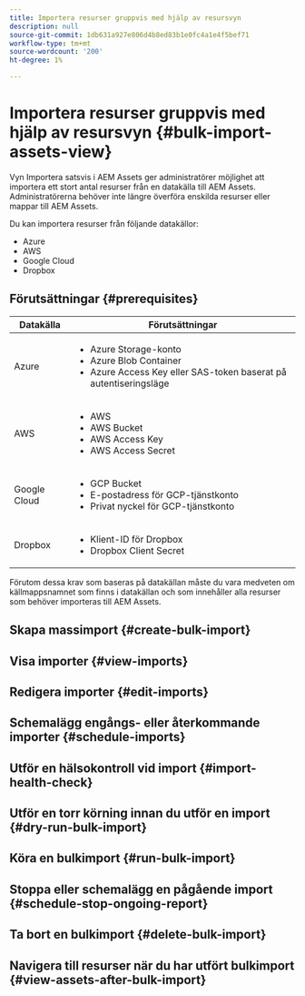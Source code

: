 ```yaml
---
title: Importera resurser gruppvis med hjälp av resursvyn
description: null
source-git-commit: 1db631a927e806d4b8ed83b1e0fc4a1e4f5bef71
workflow-type: tm+mt
source-wordcount: '200'
ht-degree: 1%

---
```


# Importera resurser gruppvis med hjälp av resursvyn  {#bulk-import-assets-view}

Vyn Importera satsvis i AEM Assets ger administratörer möjlighet att importera ett stort antal resurser från en datakälla till AEM Assets. Administratörerna behöver inte längre överföra enskilda resurser eller mappar till AEM Assets.

Du kan importera resurser från följande datakällor:

* Azure
* AWS
* Google Cloud
* Dropbox

## Förutsättningar {#prerequisites}

| Datakälla | Förutsättningar |
|-----|------|
| Azure | <ul> <li>Azure Storage-konto </li> <li> Azure Blob Container <li> Azure Access Key eller SAS-token baserat på autentiseringsläge </li></ul> |
| AWS | <ul> <li>AWS </li> <li> AWS Bucket <li> AWS Access Key </li><li> AWS Access Secret </li></ul> |
| Google Cloud | <ul> <li>GCP Bucket </li> <li> E-postadress för GCP-tjänstkonto <li> Privat nyckel för GCP-tjänstkonto</li></ul> |
| Dropbox | <ul> <li>Klient-ID för Dropbox </li> <li> Dropbox Client Secret</li></ul> |

Förutom dessa krav som baseras på datakällan måste du vara medveten om källmappsnamnet som finns i datakällan och som innehåller alla resurser som behöver importeras till AEM Assets.

## Skapa massimport {#create-bulk-import}

## Visa importer {#view-imports}

## Redigera importer {#edit-imports}

## Schemalägg engångs- eller återkommande importer {#schedule-imports}

## Utför en hälsokontroll vid import {#import-health-check}

## Utför en torr körning innan du utför en import {#dry-run-bulk-import}

## Köra en bulkimport {#run-bulk-import}

## Stoppa eller schemalägg en pågående import {#schedule-stop-ongoing-report}

## Ta bort en bulkimport {#delete-bulk-import}

## Navigera till resurser när du har utfört bulkimport {#view-assets-after-bulk-import}

